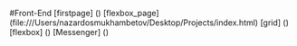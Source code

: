 #Front-End
[firstpage] ()
[flexbox_page] (file:///Users/nazardosmukhambetov/Desktop/Projects/index.html)
[grid] ()
[flexbox] ()
[Messenger] ()


